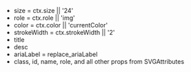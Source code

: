 - size = ctx.size || '24'
- role = ctx.role || 'img'
- color = ctx.color || 'currentColor'
- strokeWidth = ctx.strokeWidth || '2'
- title
- desc
- ariaLabel = replace_ariaLabel
- class, id, name, role, and all other props from SVGAttributes

